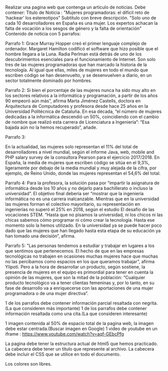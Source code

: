Realizar una pagina web que contenga un articulo de noticias.
Debe contener:
Titulo de Noticia : "Mujeres programadoras: el difícil reto de ‘hackear’ los estereotipos"
Subtitulo con breve descripción. "Solo uno de cada 10 desarrolladores en España es una mujer. Los expertos achacan la falta de vocación a los sesgos de género y la falta de orientación"
Contenido de noticia con 5 parrafos:

Parrafo 1:
Grace Murray Hopper creó el primer lenguaje complejo de ordenador. Margaret Hamilton codificó el software que hizo posible que el hombre llegara a la Luna. Radia Perlman está detrás de uno de los descubrimientos esenciales para el funcionamiento de Internet. Son solo tres de las mujeres programadoras que han marcado la historia de la tecnología. Al igual que ellas, miles de mujeres en todo el mundo que escriben código se han desenvuelto, y se desenvuelven a diario, en un sector totalmente dominado por hombres.

Parrafo 2:
Si bien el porcentaje de las mujeres nunca ha sido muy alto en los sectores relativos a la informática y programación, a partir de los años 90 empeoró aún más”, afirma Marta Jiménez Castells, doctora en Arquitectura de Computadores y profesora desde hace 25 años en la Universidad Politécnica de Cataluña. En esa década, “el número de mujeres dedicadas a la informática descendió un 50%, coincidiendo con el cambio de nombre que realizó esta carrera de Licenciatura a Ingeniería”: “Esa bajada aún no la hemos recuperado”, añade.

Parrafo 3:

En la actualidad, las mujeres solo representan el 11% del total de desarrolladores a nivel mundial, según el informe Java, web, mobile and PHP salary survey de la consultora Pearson para el ejercicio 2017/2018. En España, la media de mujeres que escriben código se sitúa en el 9,3%, ligeramente por debajo de la media mundial y muy alejada de la cifra, por ejemplo, de Reino Unido, donde las mujeres representan el 54,6% del total.

Parrafo 4: 
Para la profesora, la solución pasa por “impartir la asignatura de informática desde los 10 años y no dejarlo para bachillerato o incluso la universidad”. El objetivo final debería ser “mostrar que la ingeniería informática no es una carrera inalcanzable. Mientras que en la universidad las mujeres forman el colectivo mayoritario, su representación en ingenierías no superó el 25% en 2018, según el estudio El desafío de las vocaciones STEM. “Hasta que no pisamos la universidad, ni los chicos ni las chicas sabemos cómo programar ni cómo crear la tecnología. Hasta ese momento solo la hemos utilizado. En la universidad ya se puede hacer poco dado que las mujeres que han llegado hasta esta etapa de su educación ya han tomado una decisión”, afirma.

Parrafo 5:
"Las personas tendemos a estudiar y trabajar en lugares a los que sentimos que pertenecemos. El hecho de que en las empresas tecnológicas no trabajen en ocasiones muchas mujeres hace que muchas no las percibamos como espacios en los que queramos trabajar”, afirma Ylipoti. Pero a la hora de desarrollar un producto, según sostiene, la presencia de mujeres en el equipo es primordial para tener en cuenta la opinión de las mujeres, que son la mitad de la población: “Cualquier producto tecnológico va a tener clientas femeninas y, por lo tanto, en su fase de desarrollo va a enriquecerse con las aportaciones de una mujer programadora o de una mujer directiva”.

1 de los parrafos debe contener información parcial resaltada con negrita.(La que consideren más importante)
1 de los parrafos debe contener información resaltada como una cita.(La que consideren interesante)

1 imagen contenida al 50% de espacio total de la pagina web, la imagen debe estar centrada.(Buscar imagen en Google)
1 video de youtube en un iframe : https://www.youtube.com/watch?v=aqf-GEbcPfg

La pagina debe tener la estructura actual de html5 que hemos practicado.
La cabecera debe tener un titulo que represente al archivo.
La cabecera debe incluir el CSS que se utilice en todo el documento.

Los colores son libres.
